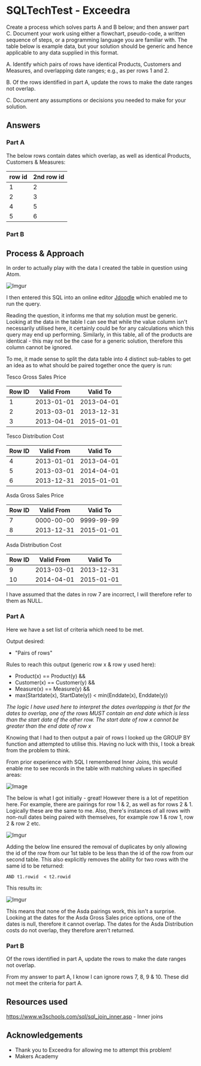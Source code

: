 # SQLTechTest - Exceedra

Create a process which solves parts A and B below; and then answer part C. Document your work using either a flowchart, pseudo-code, a written sequence of steps, or a programming language you are familiar with. The table below is example data, but your solution should be generic and hence applicable to any data supplied in this format.

A. Identify which pairs of rows have identical Products, Customers and Measures, and overlapping date ranges; e.g., as per rows 1 and 2.

B. Of the rows identified in part A, update the rows to make the date ranges not overlap.

C. Document any assumptions or decisions you needed to make for your solution.

## Answers

### Part A

The below rows contain dates which overlap, as well as identical Products, Customers & Measures:

| row id | 2nd row id |
| -- | -- |
1|2
2|3
4|5
5|6

### Part B



## Process & Approach

In order to actually play with the data I created the table in question using Atom.

![Imgur](https://i.imgur.com/EWHBp9V.png)

I then entered this SQL into an online editor [Jdoodle](https://www.jdoodle.com/execute-sql-online) which enabled me to run the query.

Reading the question, it informs me that my solution must be generic. Looking at the data in the table I can see that while the value column isn't necessarily utilised here, it certainly could be for any calculations which this query may end up performing. Similarly, in this table, all of the products are identical - this may not be the case for a generic solution, therefore this column cannot be ignored.

To me, it made sense to split the data table into 4 distinct sub-tables to get an idea as to what should be paired together once the query is run:

Tesco Gross Sales Price

| Row ID | Valid From | Valid To |
| -- | -- | -- |
| 1 | 2013-01-01 | 2013-04-01 |
| 2 | 2013-03-01 | 2013-12-31 |
| 3 | 2013-04-01 | 2015-01-01 |

Tesco Distribution Cost

| Row ID | Valid From | Valid To |
| -- | -- | -- |
| 4 | 2013-01-01 | 2013-04-01 |
| 5 | 2013-03-01 | 2014-04-01 |
| 6 | 2013-12-31 | 2015-01-01 |

Asda Gross Sales Price

| Row ID | Valid From | Valid To |
| -- | -- | -- |
| 7 | 0000-00-00 | 9999-99-99 |
| 8 | 2013-12-31 | 2015-01-01 |

Asda Distribution Cost

| Row ID | Valid From | Valid To |
| -- | -- | -- |
| 9 | 2013-03-01 | 2013-12-31 |
| 10 | 2014-04-01 | 2015-01-01 |

I have assumed that the dates in row 7 are incorrect, I will therefore refer to them as NULL.

### Part A

Here we have a set list of criteria which need to be met.

Output desired:

* "Pairs of rows"

Rules to reach this output (generic row x & row y used here):

* Product(x) == Product(y) &&
* Customer(x) == Customer(y) &&
* Measure(x) == Measure(y) &&
* max(Startdate(x), StartDate(y)) < min(Enddate(x), Enddate(y))

 *The logic I have used here to interpret the dates overlapping is that for the dates to overlap, one of the rows MUST contain an end date which is less than the start date of the other row. The start date of row x cannot be greater than the end date of row x*

Knowing that I had to then output a pair of rows I looked up the GROUP BY function and attempted to utilise this. Having no luck with this, I took a break from the problem to think.

From prior experience with SQL I remembered Inner Joins, this would enable me to see records in the table with matching values in specified areas:

![Image](https://www.w3schools.com/sql/img_innerjoin.gif)

The below is what I got initially - great! However there is a lot of repetition here. For example, there are pairings for row 1 & 2, as well as for rows 2 & 1. Logically these are the same to me. Also, there's instances of all rows with non-null dates being paired with themselves, for example row 1 & row 1, row 2 & row 2 etc.

![Imgur](https://i.imgur.com/o7ViREV.png)

Adding the below line ensured the removal of duplicates by only allowing the id of the row from our 1st table to be less than the id of the row from our second table. This also explicitly removes the ability for two rows with the same id to be returned:

```
AND t1.rowid  < t2.rowid
```

This results in:

![Imgur](https://i.imgur.com/g0jfuXp.png)

This means that none of the Asda pairings work, this isn't a surprise. Looking at the dates for the Asda Gross Sales price options, one of the dates is null, therefore it cannot overlap. The dates for the Asda Distribution costs do not overlap, they therefore aren't returned.

### Part B

Of the rows identified in part A, update the rows to make the date ranges not overlap.

From my answer to part A, I know I can ignore rows 7, 8, 9 & 10. These did not meet the criteria for part A.


## Resources used

https://www.w3schools.com/sql/sql_join_inner.asp - Inner joins


## Acknowledgements

* Thank you to Exceedra for allowing me to attempt this problem!
* Makers Academy
